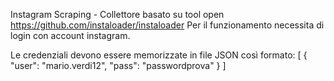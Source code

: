Instagram Scraping -
Collettore basato su tool open https://github.com/instaloader/instaloader 
Per il funzionamento necessita di login con account instagram.

Le credenziali devono essere memorizzate in file JSON così formato:
[
  {
    "user": "mario.verdi12",
    "pass": "passwordprova"
  }
]